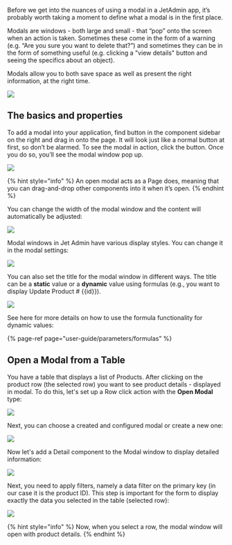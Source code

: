 Before we get into the nuances of using a modal in a JetAdmin app, it’s probably worth taking a moment to define what a modal is in the first place. 

Modals are windows - both large and small - that “pop” onto the screen when an action is taken. Sometimes these come in the form of a warning \(e.g. “Are you sure you want to delete that?”\) and sometimes they can be in the form of something useful \(e.g. clicking a "view details" button and seeing the specifics about an object\). 

Modals allow you to both save space as well as present the right information, at the right time.

![](https://gblobscdn.gitbook.com/assets%2F-LQ08RFAKZvFADEiXKFy%2F-Ml8zvhKJwyAnCOLVjcY%2F-Ml978cHRXfoe6zZKzk_%2Ftestgif97.gif?alt=media&token=de4bb6e0-d198-484b-bab7-414c923a85c9)

## The basics and properties

To add a modal into your application, find button in the component sidebar on the right and drag in onto the page. It will look just like a normal button at first, so don’t be alarmed. To see the modal in action, click the button. Once you do so, you’ll see the modal window pop up.

![](https://gblobscdn.gitbook.com/assets%2F-LQ08RFAKZvFADEiXKFy%2F-Ml8zvhKJwyAnCOLVjcY%2F-Ml98B58mfQJRgpbBI9p%2Ftestgif98.gif?alt=media&token=9a3dfbf8-1cd5-4c93-9f9a-9760d3dc77a2)

{% hint style="info" %}
An open modal acts as a Page does, meaning that you can drag-and-drop other components into it when it’s open.
{% endhint %}

You can change the width of the modal window and the content will automatically be adjusted:

![](https://gblobscdn.gitbook.com/assets%2F-LQ08RFAKZvFADEiXKFy%2F-Ml99EbDLSj5K1c2poMn%2F-Ml9F5anH1jauxBvSu79%2Ftestgif99.gif?alt=media&token=2f539819-1611-4594-bac1-f52356f4ce2c)

Modal windows in Jet Admin have various display styles. You can change it in the modal settings:

![](https://gblobscdn.gitbook.com/assets%2F-LQ08RFAKZvFADEiXKFy%2F-Ml99EbDLSj5K1c2poMn%2F-Ml9FWJyTF2J02NjXzLa%2Ftestgif100.gif?alt=media&token=83dddcbf-dc08-41e0-84a4-cf528939e9ce)

You can also set the title for the modal window in different ways. The title can be a **static** value or a **dynamic** value using formulas \(e.g., you want to display Update Product \# {{id}}\). 

![](https://gblobscdn.gitbook.com/assets%2F-LQ08RFAKZvFADEiXKFy%2F-Ml99EbDLSj5K1c2poMn%2F-Ml9GAwkZeRg0Rvn5ML5%2Ftestgif101.gif?alt=media&token=24f52c6c-c3ca-4b4d-9c94-c0b6ea0a8bd7)

See here for more details on how to use the formula functionality for dynamic values:

{% page-ref page="user-guide/parameters/formulas" %}

## Open a Modal from a Table

You have a table that displays a list of Products. After clicking on the product row \(the selected row\) you want to see product details - displayed in modal. To do this, let's set up a Row click action with the **Open Modal** type:

![](https://gblobscdn.gitbook.com/assets%2F-LQ08RFAKZvFADEiXKFy%2F-Ml99EbDLSj5K1c2poMn%2F-Ml9TdsgNGU7RtKLf1cJ%2Ftestgif102.gif?alt=media&token=62be4eca-12a3-427a-820d-7590cfedebcc)

Next, you can choose a created and configured modal or create a new one:

![](https://gblobscdn.gitbook.com/assets%2F-LQ08RFAKZvFADEiXKFy%2F-Ml99EbDLSj5K1c2poMn%2F-Ml9U8bhCsbqU8SQFBa0%2Ftestgif103.gif?alt=media&token=8945611c-c031-43a4-90fb-8075748367d6)

Now let's add a Detail component to the Modal window to display detailed information:

![](https://gblobscdn.gitbook.com/assets%2F-LQ08RFAKZvFADEiXKFy%2F-Ml99EbDLSj5K1c2poMn%2F-Ml9UZ89os3XY_Wr0lNn%2Ftestgif104.gif?alt=media&token=9eb4b72d-eef4-49fc-be13-4479f2655dbb)

Next, you need to apply filters, namely a data filter on the primary key \(in our case it is the product ID\). This step is important for the form to display exactly the data you selected in the table \(selected row\):

![](https://gblobscdn.gitbook.com/assets%2F-LQ08RFAKZvFADEiXKFy%2F-Ml99EbDLSj5K1c2poMn%2F-Ml9UqRLRVXiPnQD7ZCk%2Ftestgif105.gif?alt=media&token=14a55937-afaa-4cbd-9d67-6cb7e99cd420)

{% hint style="info" %}
Now, when you select a row, the modal window will open with product details.
{% endhint %}



